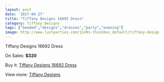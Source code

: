 ```yaml
---
layout: post
date: '2017-04-27'
title: "Tiffany Designs 16692 Dress"
category: Tiffany Designs
tags: ["beaded","designs","dresses","party","evening"]
image: http://www.lustparties.com/11491-thickbox_default/tiffany-designs-16692-dress.jpg
---
```

Tiffany Designs 16692 Dress

On Sales: **$320**
<a href="https://www.lustparties.com/en/tiffany-designs/4132-tiffany-designs-16692-dress.html"><amp-img layout="responsive" width="600" height="600" src="//www.lustparties.com/11491-thickbox_default/tiffany-designs-16692-dress.jpg" alt="Tiffany Designs 16692 Dress 0" /></a>
<a href="https://www.lustparties.com/en/tiffany-designs/4132-tiffany-designs-16692-dress.html"><amp-img layout="responsive" width="600" height="600" src="//www.lustparties.com/11493-thickbox_default/tiffany-designs-16692-dress.jpg" alt="Tiffany Designs 16692 Dress 1" /></a>
<a href="https://www.lustparties.com/en/tiffany-designs/4132-tiffany-designs-16692-dress.html"><amp-img layout="responsive" width="600" height="600" src="//www.lustparties.com/11492-thickbox_default/tiffany-designs-16692-dress.jpg" alt="Tiffany Designs 16692 Dress 2" /></a>

Buy it: [Tiffany Designs 16692 Dress](https://www.lustparties.com/en/tiffany-designs/4132-tiffany-designs-16692-dress.html "Tiffany Designs 16692 Dress")

View more: [Tiffany Designs](https://www.lustparties.com/en/19-tiffany-designs "Tiffany Designs")